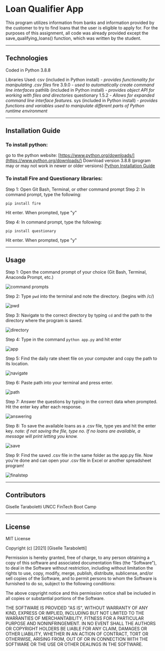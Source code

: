 # Loan Qualifier App 

This program utilizes information from banks and information provided by the customer to try to find loans that the user is eligible to apply for. 
For the purposes of this assignment, all code was already provided except the save_qualifying_loans() function, which was written by the student. 

---

## Technologies

Coded in Python 3.8.8

Libraries Used: 
csv (included in Python install) - *provides functionality for manipulating .csv files*
fire 3.9.0 - *used to automatically create command line interfaces*
pathlib (included in Python install) - *provides object API for working with files and directories*
questionary 1.5.2 - *Allows for expanded command line interface features.* 
sys (included in Python install) - *provides functions and variables used to manipulate different parts of Python runtime environment* 

---

## Installation Guide

### To install python: 

go to the python website: [https://www.python.org/downloads/](https://www.python.org/downloads/)
Download version 3.8.8 (program may or may not work in newer or older versions)
[Python Installation Guide](https://wiki.python.org/moin/BeginnersGuide/Download)

### To install Fire and Questionary libraries: 

Step 1: Open Git Bash, Terminal, or other command prompt 
Step 2: In command prompt, type the following: 

```pip install fire```

Hit enter. When prompted, type "y" 

Step 4: In command prompt, type the following: 

```pip install questionary```

Hit enter. When prompted, type "y" 

---

## Usage

Step 1: Open the command prompt of your choice (Git Bash, Terminal, Anaconda Prompt, etc.)

![command prompts](https://raw.githubusercontent.com/gtaraboletti/Module2_Challenge/main/readme_images/step%201.png)

Step 2: Type `pwd` into the terminal and note the directory. (begins with /c/) 

![pwd](https://raw.githubusercontent.com/gtaraboletti/Module2_Challenge/main/readme_images/step%202%20check%20directory%20.png)

Step 3: Navigate to the correct directory by typing `cd` and the path to the directory where the program is saved.

![directory](https://raw.githubusercontent.com/gtaraboletti/Module2_Challenge/main/readme_images/step%203%20navigate%20to%20correct%20directory%20.png)

Step 4: Type in the command `python app.py` and hit enter

![app](https://raw.githubusercontent.com/gtaraboletti/Module2_Challenge/main/readme_images/step%204%20type%20python%20command%20and%20hit%20enter.png)

Step 5: Find the daily rate sheet file on your computer and copy the path to its location. 

![navigate](https://raw.githubusercontent.com/gtaraboletti/Module2_Challenge/main/readme_images/step%205%20navigate%20to%20daily%20rate%20sheet%20and%20select%20copy%20path.png)

Step 6: Paste path into your terminal and press enter. 

![path](https://raw.githubusercontent.com/gtaraboletti/Module2_Challenge/main/readme_images/step%206%20paste%20path%20and%20hit%20enter.png)

Step 7: Answer the questions by typing in the correct data when prompted. Hit the enter key after each response. 

![answering](https://raw.githubusercontent.com/gtaraboletti/Module2_Challenge/main/readme_images/step%207%20type%20info%20as%20prompted.png)

Step 8: To save the available loans as a .csv file, type yes and hit the enter key. 
*note: if not saving the file, type no. If no loans are available, a message will print letting you know.*

![save](https://raw.githubusercontent.com/gtaraboletti/Module2_Challenge/main/readme_images/step%208%20type%20yes%20and%20hit%20enter%20.png)

Step 9: Find the saved .csv file in the same folder as the app.py file. Now you're done and can open your .csv file in Excel or another spreadsheet program!

![finalstep](https://raw.githubusercontent.com/gtaraboletti/Module2_Challenge/main/readme_images/step%209%20find%20csv%20file%20in%20directory%20where%20you%20ran%20app%20from.png)


---

## Contributors

Giselle Taraboletti 
UNCC FinTech Boot Camp

---

## License

MIT License

Copyright (c) [2021] [Giselle Taraboletti]

Permission is hereby granted, free of charge, to any person obtaining a copy
of this software and associated documentation files (the "Software"), to deal
in the Software without restriction, including without limitation the rights
to use, copy, modify, merge, publish, distribute, sublicense, and/or sell
copies of the Software, and to permit persons to whom the Software is
furnished to do so, subject to the following conditions:

The above copyright notice and this permission notice shall be included in all
copies or substantial portions of the Software.

THE SOFTWARE IS PROVIDED "AS IS", WITHOUT WARRANTY OF ANY KIND, EXPRESS OR
IMPLIED, INCLUDING BUT NOT LIMITED TO THE WARRANTIES OF MERCHANTABILITY,
FITNESS FOR A PARTICULAR PURPOSE AND NONINFRINGEMENT. IN NO EVENT SHALL THE
AUTHORS OR COPYRIGHT HOLDERS BE LIABLE FOR ANY CLAIM, DAMAGES OR OTHER
LIABILITY, WHETHER IN AN ACTION OF CONTRACT, TORT OR OTHERWISE, ARISING FROM,
OUT OF OR IN CONNECTION WITH THE SOFTWARE OR THE USE OR OTHER DEALINGS IN THE
SOFTWARE.

